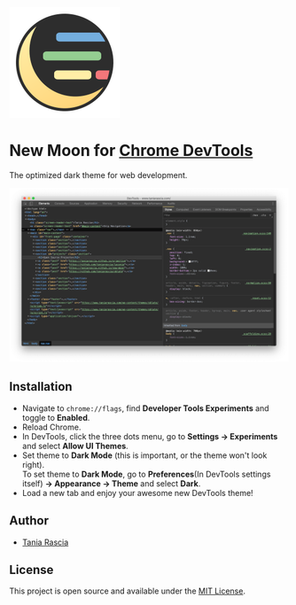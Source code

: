 ![Logo](new-moon-logo.svg)

# New Moon for [Chrome DevTools](https://chrome.google.com/webstore/detail/devtools-theme-new-moon/lndddploiofhfpdcoclegenegblkhlfk?hl=en)

The optimized dark theme for web development.

![Screenshot](screenshot.png)

## Installation

- Navigate to `chrome://flags`, find **Developer Tools Experiments** and toggle to **Enabled**.
- Reload Chrome.
- In DevTools, click the three dots menu, go to **Settings -> Experiments** and select **Allow UI Themes**.
- Set theme to **Dark Mode** (this is important, or the theme won't look right).  
  To set theme to **Dark Mode**, go to **Preferences**(In DevTools settings itself) **-> Appearance -> Theme** and select **Dark**.
- Load a new tab and enjoy your awesome new DevTools theme!

## Author

- [Tania Rascia](https://www.taniarascia.com)

## License

This project is open source and available under the [MIT License](LICENSE).
